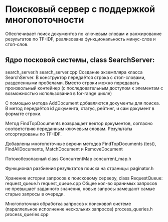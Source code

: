 # Поисковый сервер с поддержкой многопоточности
Обеспечивает поиск документов по ключевым словам и ранжирование результатов по TF-IDF, реализована функциональность минус-слов и стоп-слов.

## Ядро посковой системы, class SearchServer:
search_server.h
search_server.cpp
Создание экземпляра класса SearchServer. В конструктор передаётся строка с стоп-словами, разделенными пробелами. Вместо строки можно передавать произвольный контейнер (с последовательным доступом к элементам с возможностью использования в for-range цикле)

С помощью метода AddDocument добавляются документы для поиска. В метод передаётся id документа, статус, рейтинг, и сам документ в формате строки.

Метод FindTopDocuments возвращает вектор документов, согласно соответствию переданным ключевым словам. Результаты отсортированы по TF-IDF.

Добавлены многопоточные версии методов FindTopDocuments (test), FindAllDocuments, MatchDocument и RemoveDocument

Потокобезопасный class ConcurrentMap concurrent_map.h

Функционал разбиения результатов поиска на страницы:
paginator.h

Хранение истории запросов к поисковому серверу, class RequestQueue:
request_queue.h
request_queue.cpp
Общее кол-во хранимых запросов не превышает заданного значения, новые запросы замещают самые старые запросы в очереди.

Многопоточная обработка запросов к поисковой системе (параллельное исполнение нескольких запросов)
process_queries.h
process_queries.cpp
